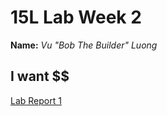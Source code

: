 # 15L Lab Week 2
**Name:** *Vu "Bob The Builder" Luong*


## I want $$

[Lab Report 1](lab-report-1-week-2.html)
